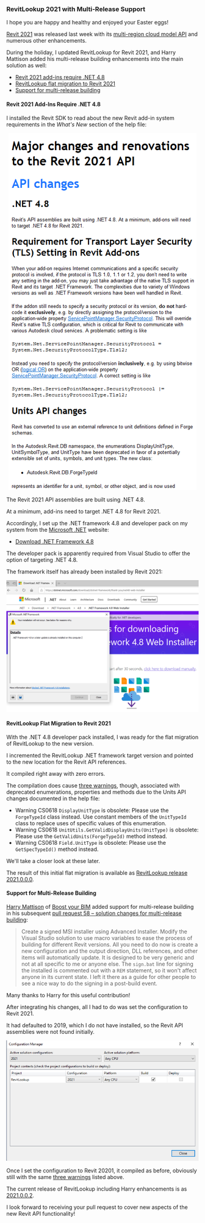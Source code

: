 <head>
<meta http-equiv="Content-Type" content="text/html; charset=utf-8">
<link rel="stylesheet" type="text/css" href="bc.css">
<script src="https://cdn.rawgit.com/google/code-prettify/master/loader/run_prettify.js" type="text/javascript"></script>
<script async src="https://platform.twitter.com/widgets.js" charset="utf-8"></script>
</head>

<!---

- set up .net framework 4.8
  https://dotnet.microsoft.com/download/dotnet-framework/thank-you/net48-web-installer
  dotnet_4_8_download.png
  https://dotnet.microsoft.com/download/dotnet-framework/thank-you/net48-developer-pack-offline-installer
  developer pack installer
  
- /a/doc/revit/tbc/git/a/zip/revitlookup_2021_warnings_01.txt
  installed Revit 2021 SDK to C:\a\lib\2021\SDK
  installed .net framework 4.8 developer tools
  flat migration of RevitLookup
  https://github.com/jeremytammik/RevitLookup/releases/tag/2021.0.0.0

- harry mattison added support for mult-config
  to build, i had to set the configuration
  it defaulted to 2019, which i do not have installed, so the Revit API assemblies were not found
  vs_configuration_manager.png
  once i set the configuration to Revit 20201, it compiled as before, obviously still with the [three warnings](zip/revitlookup_2021_warnings_01.txt) listed above.

twitter:

Revit 2021 add-ins require .NET 4.8, RevitLookup migration and support for multi-release building in the #RevitAPI #DynamoBim @AutodeskForge @AutodeskRevit #bim #ForgeDevCon https://bit.ly/revitlookup2021

I hope you are happy and healthy and enjoyed your Easter eggs!
During the holiday, I updated RevitLookup for Revit 2021, and Harry Mattison added his multi-release building enhancements into the main solution as well
&ndash; Revit 2021 add-ins require .NET 4.8
&ndash; RevitLookup flat migration to Revit 2021
&ndash; Support for multi-release building...

linkedin:


#bim #DynamoBim #ForgeDevCon #Revit #API #IFC #SDK #AI #VisualStudio #Autodesk #AEC #adsk

the [Revit API discussion forum](http://forums.autodesk.com/t5/revit-api-forum/bd-p/160) thread

<center>
<img src="img/" alt="" title="" width="600"/>
<p style="font-size: 80%; font-style:italic"></p>
</center>

-->

### RevitLookup 2021 with Multi-Release Support

I hope you are happy and healthy and enjoyed your Easter eggs!

[Revit 2021](https://thebuildingcoder.typepad.com/blog/2020/04/revit-2021-cloud-model-api.html#2) was
released last week with
its [multi-region cloud model API](https://thebuildingcoder.typepad.com/blog/2020/04/revit-2021-cloud-model-api.html#4) and
numerous other enhancements.

During the holiday, I updated RevitLookup for Revit 2021, and Harry Mattison added his multi-release building enhancements into the main solution as well:

- [Revit 2021 add-ins require .NET 4.8](#2)
- [RevitLookup flat migration to Revit 2021](#3)
- [Support for multi-release building](#4)

#### <a name="2"></a>Revit 2021 Add-Ins Require .NET 4.8

I installed the Revit SDK to read about the new Revit add-in system requirements in the *What's New* section of the help file:

<center>
<img src="img/revit_2021_addin_requirements.png" alt="Add-in requirements" title="Add-in requirements" width="493"/> <!-- 493 -->
</center>

The Revit 2021 API assemblies are built using .NET 4.8.

At a minimum, add-ins need to target .NET 4.8 for Revit 2021. 

Accordingly, I set up the .NET framework 4.8 and developer pack on my system from the [Microsoft .NET](https://dotnet.microsoft.com) website:

- [Download .NET Framework 4.8](https://dotnet.microsoft.com/download/dotnet-framework/net48)

The developer pack is apparently required from Visual Studio to offer the option of targeting .NET 4.8.

The framework itself has already been installed by Revit 2021:

<center>
<img src="img/dotnet_4_8_download.png" alt=".NET 4.8 installation" title=".NET 4.8 installation" width="800"/> <!-- 2002 -->
</center>


#### <a name="3"></a>RevitLookup Flat Migration to Revit 2021

With the .NET 4.8 developer pack installed, I was ready for the flat migration of RevitLookup to the new version.

I incremented the RevitLookup .NET framework target version and pointed to the new location for the Revit API references.

It compiled right away with zero errors.

The compilation does cause [three warnings](zip/revitlookup_2021_warnings_01.txt), though, associated with deprecated enumerations, properties and methods due to the Units API changes documented in the help file:

- Warning	CS0618 `DisplayUnitType` is obsolete: Please use the `ForgeTypeId` class instead. Use constant members of the `UnitTypeId` class to replace uses of specific values of this enumeration.
- Warning	CS0618 `UnitUtils.GetValidDisplayUnits(UnitType)` is obsolete: Please use the `GetValidUnits(ForgeTypeId)` method instead.
- Warning	CS0618 `Field.UnitType` is obsolete: Please use the `GetSpecTypeId()` method instead.

We'll take a closer look at these later.

The result of this initial flat migration is available
as [RevitLookup release 2021.0.0.0](https://github.com/jeremytammik/RevitLookup/releases/tag/2021.0.0.0).

#### <a name="4"></a>Support for Multi-Release Building

[Harry Mattison](https://github.com/harrymattison) of [Boost your BIM](https://twitter.com/BoostYourBIM) added
support for multi-release building in his
subsequent [pull request 58 &ndash; solution changes for multi-release building](https://github.com/jeremytammik/RevitLookup/pull/58):

> Create a signed MSI installer using Advanced Installer.
Modify the Visual Studio solution to use macro variables to ease the process of building for different Revit versions.
All you need to do now is create a new configuration and the output direction, DLL references, and other items will automatically update.
It is designed to be very generic and not at all specific to me or anyone else.
The `sign.bat` line for signing the installed is commented out with a `REM` statement, so it won't affect anyone in its current state.
I left it there as a guide for other people to see a nice way to do the signing in a post-build event.

Many thanks to Harry for this useful contribution!

After integrating his changes, all I had to do was set the configuration to Revit 2021.

It had defaulted to 2019, which I do not have installed, so the Revit API assemblies were not found initially.

<center>
<img src="img/vs_configuration_manager.png" alt="Visual Studio configuration manager" title="Visual Studio configuration manager" width="701"/> <!-- 701 -->
</center>

Once I set the configuration to Revit 20201, it compiled as before, obviously still with the
same [three warnings](zip/revitlookup_2021_warnings_01.txt) listed above.

The current release of RevitLookup including Harry enhancements is 
as [2021.0.0.2](https://github.com/jeremytammik/RevitLookup/releases/tag/2021.0.0.2).

I look forward to receiving your pull request to cover new aspects of the new Revit API functionality!
